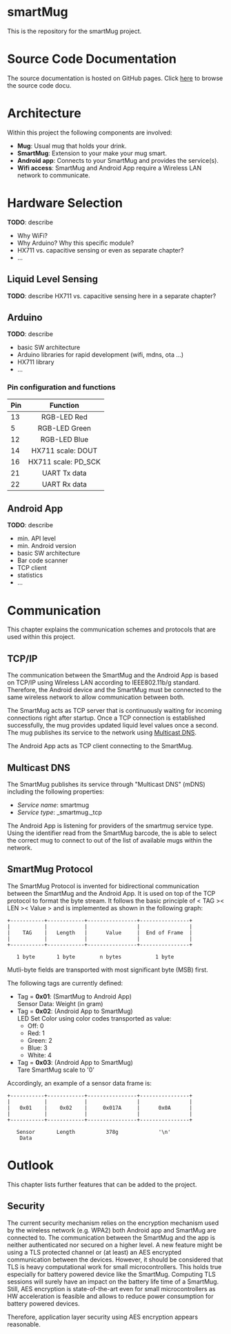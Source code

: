 # smartMug
This is the repository for the smartMug project.

# Source Code Documentation
The source documentation is hosted on GitHub pages.
Click [here](https://martin-dold.github.io/smartMug/ "Source Code Documentation") to browse the source code docu.


# Architecture
Within this project the following components are involved:

- **Mug**: Usual mug that holds your drink.
- **SmartMug**: Extension to your make your mug smart.
- **Android app**: Connects to your SmartMug and provides the service(s).
- **Wifi access**: SmartMug and Android App require a Wireless LAN network to communicate.


# Hardware Selection
**TODO**: describe

- Why WiFi?
- Why Arduino? Why this specific module?
- HX711 vs. capacitive sensing or even as separate chapter?
- ...

## Liquid Level Sensing
**TODO**: describe HX711 vs. capacitive sensing here in a separate chapter?

## Arduino
**TODO**: describe

- basic SW architecture
- Arduino libraries for rapid development (wifi, mdns, ota ...)
- HX711 library
- ...

### Pin configuration and functions

| Pin           | Function                |
| ------------- |:-----------------------:|
| 13            | RGB-LED Red             |
| 5             | RGB-LED Green           |
| 12            | RGB-LED Blue            |
| 14            | HX711 scale: DOUT       |
| 16            | HX711 scale: PD_SCK     |
| 21            | UART Tx data            |
| 22            | UART Rx data            |


## Android App
**TODO**: describe

- min. API level
- min. Android version
- basic SW architecture
- Bar code scanner
- TCP client
- statistics
- ...


# Communication

This chapter explains the communication schemes and protocols that are used within this project.

## TCP/IP

The communication between the SmartMug and the Android App is based on TCP/IP using Wireless LAN according to IEEE802.11b/g standard.
Therefore, the Android device and the SmartMug must be connected to the same wireless network to allow communication between both.

The SmartMug acts as TCP server that is continuously waiting for incoming connections right after startup.
Once a TCP connection is established successfully, the mug provides updated liquid level values once a second.
The mug publishes its service to the network using [Multicast DNS](#multicast-dns).

The Android App acts as TCP client connecting to the SmartMug.

## Multicast DNS

The SmartMug publishes its service through "Multicast DNS" (mDNS) including the following properties:

- *Service name*: smartmug
- *Service type*: \_smartmug.\_tcp

The Android App is listening for providers of the smartmug service type. Using the identifier read from the SmartMug barcode,
the is able to select the correct mug to connect to out of the list of available mugs within the network.

## SmartMug Protocol

The SmartMug Protocol is invented for bidirectional communication between the SmartMug and the Android App. It is used on top of the TCP protocol to format the byte stream.
It follows the basic principle of < TAG >< LEN >< Value > and is implemented as shown in the following graph:

```
+-----------+------------+----------------+----------------+
|           |            |                |                |
|    TAG    |   Length   |      Value     |  End of Frame  |
|           |            |                |                |
+-----------+------------+----------------+----------------+

   1 byte       1 byte        n bytes           1 byte
```

Mutli-byte fields are transported with most significant byte (MSB) first.

The following tags are currently defined:

- Tag = **0x01**: (SmartMug to Android App)  
  Sensor Data: Weight (in gram)
- Tag = **0x02**: (Android App to SmartMug)  
  LED Set Color using color codes transported as value:  
  - Off:   0
  - Red:   1
  - Green: 2
  - Blue:  3
  - White: 4
- Tag = **0x03**: (Android App to SmartMug)  
  Tare SmartMug scale to '0'

Accordingly, an example of a sensor data frame is:

```
+-----------+------------+----------------+----------------+
|           |            |                |                |
|   0x01    |    0x02    |     0x017A     |      0x0A      |
|           |            |                |                |
+-----------+------------+----------------+----------------+

   Sensor       Length          378g             '\n'
    Data
```

# Outlook

This chapter lists further features that can be added to the project.

## Security

The current security mechanism relies on the encryption mechanism used by the wireless network (e.g. WPA2) both Android app and SmartMug are connected to.
The communication between the SmartMug and the app is neither authenticated nor secured on a higher level.
A new feature might be using a TLS protected channel or (at least) an AES encrypted communication between the devices.
However, it should be considered that TLS is heavy computational work for small microcontrollers.
This holds true especially for battery powered device like the SmartMug.
Computing TLS sessions will surely have an impact on the battery life time of a SmartMug.
Still, AES encryption is state-of-the-art even for small microcontrollers as HW acceleration is feasible and allows to
reduce power consumption for battery powered devices.

Therefore, application layer security using AES encryption appears reasonable.
